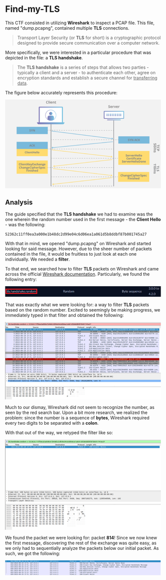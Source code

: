# Find-my-TLS

This CTF consisted in utilizing **Wireshark** to inspect a PCAP file. This file, named "dump.pcapng", contained multiple **TLS** connections.

> Transport Layer Security (or **TLS** for short) is a cryptographic protocol designed to provide secure communication over a computer network.

More specifically, we were interested in a particular procedure that was depicted in the file: a **TLS handshake**.

> The **TLS handshake** is a series of steps that allows two parties - typically a client and a server - to authenticate each other, agree on encryption standards and establish a secure channel for <ins>transferring data</ins>.

The figure below accurately represents this procedure:

![Alt text](image.png)

## Analysis

The guide specified that the **TLS handshake** we had to examine was the one wherein the random number used in the first message - the **Client Hello** - was the following:

```
52362c11ff0ea3a000e1b48dc2d99e04c6d06ea1a061d5b8ddbf87b001745a27
```

With that in mind, we opened "dump.pcapng" on Wireshark and started looking for said message. However, due to the sheer number of packets contained in the file, it would be fruitless to just look at each one individually. We needed a **filter**.

To that end, we searched how to filter **TLS** packets on Wireshark and came across the official [Wireshark documentation](https://www.wireshark.org/docs/dfref/t/tls.html). Particularly, we found the following entry:

![Alt text](image-3.png)

That was exactly what we were looking for: a way to filter **TLS** packets based on the random number. Excited to seemingly be making progress, we immediately typed in that filter and obtained the following:

![Alt text](image-1.png)

Much to our dismay, Wireshark did not seem to recognize the number, as seen by the red search bar. Upon a bit more research, we realized the problem: since the number is a sequence of **bytes**, Wireshark required every two digits to be separated with a **colon**.

With that out of the way, we retyped the filter like so:

![Alt text](image-2.png)

We found the packet we were looking for: packet **814**! Since we now knew the first message, discovering the rest of the exchange was quite easy, as we only had to sequentially analyze the packets below our initial packet. As such, we got the following:

![Alt text](image-4.png)


